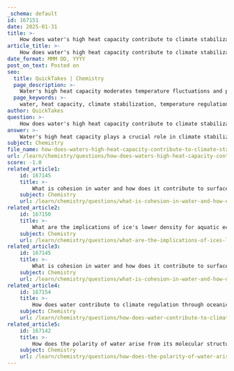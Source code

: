 ```yaml
---
_schema: default
id: 167151
date: 2025-01-31
title: >-
    How does water's high heat capacity contribute to climate stabilization?
article_title: >-
    How does water's high heat capacity contribute to climate stabilization?
date_format: MMM DD, YYYY
post_on_text: Posted on
seo:
  title: QuickTakes | Chemistry
  page_description: >-
    Water's high heat capacity moderates temperature fluctuations and plays a crucial role in climate stabilization by absorbing heat, influencing weather patterns, providing cooling effects, and maintaining ecosystem stability.
  page_keywords: >-
    water, heat capacity, climate stabilization, temperature regulation, weather patterns, evaporative cooling, ecosystem stability, oceans, climate moderation
author: QuickTakes
question: >-
    How does water's high heat capacity contribute to climate stabilization?
answer: >-
    Water's high heat capacity plays a crucial role in climate stabilization by moderating temperature fluctuations in the environment. Here are the key ways in which this property contributes to climate regulation:\n\n1. **Heat Absorption and Storage**: Water can absorb a significant amount of heat without experiencing a large change in temperature. This means that large bodies of water, such as oceans, can store heat during warmer periods and release it slowly during cooler periods. This ability helps to moderate the temperature of the surrounding air and land, leading to more stable climate conditions.\n\n2. **Influence on Weather Patterns**: The heat stored in oceans influences weather patterns and climate systems. For instance, warm ocean waters can lead to the formation of storms and affect precipitation patterns. The gradual release of heat from water bodies can also prevent extreme temperature variations, which is particularly important for coastal regions.\n\n3. **Evaporative Cooling**: When water evaporates, it absorbs heat from the environment, leading to a cooling effect. This process is vital for regulating temperatures in both local and global climates. For example, the evaporation of water from oceans and lakes contributes to cloud formation and precipitation, which can further influence weather patterns.\n\n4. **Ecosystem Stability**: The high heat capacity of water helps maintain stable temperatures in ecosystems, which is essential for the survival of various species. Aquatic ecosystems, in particular, benefit from this stability, as it allows for a consistent environment that supports biodiversity.\n\n5. **Temperature Differences**: The heat capacity of water explains the temperature differences observed between coastal and inland areas. Coastal regions tend to have milder climates due to the moderating effect of nearby oceans, while inland areas can experience more extreme temperature variations.\n\nIn summary, water's high heat capacity is a fundamental property that contributes to climate stabilization by absorbing and storing heat, influencing weather patterns, providing cooling effects through evaporation, and maintaining ecosystem stability. This property is essential for the overall regulation of the Earth's climate and the support of life.
subject: Chemistry
file_name: how-does-waters-high-heat-capacity-contribute-to-climate-stabilization.md
url: /learn/chemistry/questions/how-does-waters-high-heat-capacity-contribute-to-climate-stabilization
score: -1.0
related_article1:
    id: 167145
    title: >-
        What is cohesion in water and how does it contribute to surface tension?
    subject: Chemistry
    url: /learn/chemistry/questions/what-is-cohesion-in-water-and-how-does-it-contribute-to-surface-tension
related_article2:
    id: 167150
    title: >-
        What are the implications of ice's lower density for aquatic ecosystems?
    subject: Chemistry
    url: /learn/chemistry/questions/what-are-the-implications-of-ices-lower-density-for-aquatic-ecosystems
related_article3:
    id: 167145
    title: >-
        What is cohesion in water and how does it contribute to surface tension?
    subject: Chemistry
    url: /learn/chemistry/questions/what-is-cohesion-in-water-and-how-does-it-contribute-to-surface-tension
related_article4:
    id: 167154
    title: >-
        How does water contribute to climate regulation through oceanic heat sinks?
    subject: Chemistry
    url: /learn/chemistry/questions/how-does-water-contribute-to-climate-regulation-through-oceanic-heat-sinks
related_article5:
    id: 167142
    title: >-
        How does the polarity of water arise from its molecular structure?
    subject: Chemistry
    url: /learn/chemistry/questions/how-does-the-polarity-of-water-arise-from-its-molecular-structure
---
```


&nbsp;